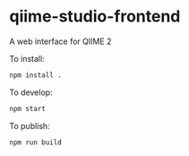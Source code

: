 # qiime-studio-frontend
A web interface for QIIME 2

To install:
```bash
npm install .
```

To develop:
```bash
npm start
```

To publish:
```
npm run build
```
